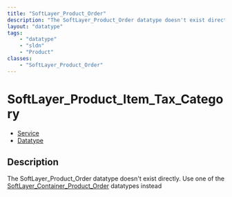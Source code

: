 ```yaml
---
title: "SoftLayer_Product_Order"
description: "The SoftLayer_Product_Order datatype doesn't exist directly. Use one of the SoftLayer_Container_Product_Order datatypes instead"
layout: "datatype"
tags:
    - "datatype"
    - "sldn"
    - "Product"
classes:
    - "SoftLayer_Product_Order"
---
```


# SoftLayer_Product_Item_Tax_Category
<div id='service-datatype'>
    <ul id='sldn-reference-tabs'>
    <li id='service'> <a href='/reference/services/SoftLayer_Product_Order' >Service</a></li>    <li id='datatype'> <a href='/reference/datatypes/SoftLayer_Product_Order' >Datatype</a></li>
    </ul>
</div>

## Description

The SoftLayer_Product_Order datatype doesn't exist directly. Use one of the [SoftLayer_Container_Product_Order](https://softlayer.github.io/reference/datatypes/SoftLayer_Container_Product_Order/) datatypes instead

